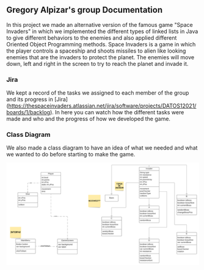 ## Gregory Alpizar's group Documentation

In this project we made an alternative version of the famous game "Space Invaders" in which we implemented the different types of linked lists in Java to give different behaviors
to the enemies and also applied different Oriented Object Programming methods. Space Invaders is a game in which the player controls a spaceship and shoots missiles to alien like
looking enemies that are the invaders to protect the planet. The enemies will move down, left and right in the screen to try to reach the planet and invade it.

### Jira

We kept a record of the tasks we assigned to each member of the group and its progress in [Jira]
(https://thespaceinvaders.atlassian.net/jira/software/projects/DATOS12021/boards/1/backlog). In here you can watch how the different tasks were made and who and the progress of
how we developed the game.

### Class Diagram
We also made a class diagram to have an idea of what we needed and what we wanted to do before starting to make the game.

![Class Diagram](https://raw.githubusercontent.com/Soir31/TareaExtraclase1/main/SpaceInvaders.png)
